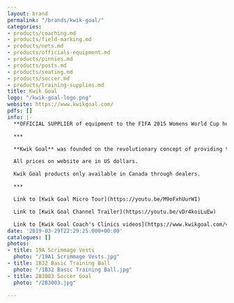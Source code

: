 ```yaml
---
layout: brand
permalink: "/brands/kwik-goal/"
categories:
- products/coaching.md
- products/field-marking.md
- products/nets.md
- products/officials-equipment.md
- products/pinnies.md
- products/posts.md
- products/seating.md
- products/soccer.md
- products/training-supplies.md
title: Kwik Goal
logo: "/kwik-goal-logo.png"
website: https://www.kwikgoal.com/
pdfs: []
info: |-
  **OFFICIAL SUPPLIER of equipment to the FIFA 2015 Womens World Cup held in Canada.**

  ***

  **Kwik Goal** was founded on the revolutionary concept of providing transportable goals. Kwik Goal has been supplying high quality soccer goals, field equipment, training equipment and seating for thirty-five plus years to the domestic and international market.

  All prices on website are in US dollars.

  Kwik Goal products only available in Canada through dealers.

  ***

  Link to [Kwik Goal Micro Tour](https://youtu.be/M9oFxhUurWI)

  Link to [Kwik Goal Channel Trailer](https://youtu.be/vDr4koiLuEw)

  Link to [Kwik Goal Coach's Clinics videos](https://www.kwikgoal.com/video)
date: '2019-03-29T22:29:25.000+00:00'
catalogues: []
photos:
- title: 19A Scrimmage Vests
  photo: "/19A1 Scrimmage Vests.jpg"
- title: 1B32 Basic Training Ball
  photo: "/1B32 Basic Training Ball.jpg"
- title: 2B3003 Soccer Goal
  photo: "/2B3003.jpg"

---
```


